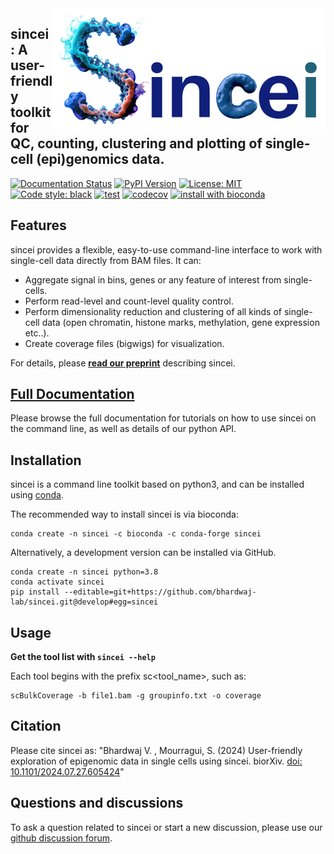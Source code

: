 
<img align="right" src="./docs/content/images/sincei-logo.png">


## sincei: A user-friendly toolkit for QC, counting, clustering and plotting of single-cell (epi)genomics data.

 [![Documentation Status](https://readthedocs.org/projects/sincei/badge/?version=latest)](https://sincei.readthedocs.io/en/latest/?badge=latest) [![PyPI Version](https://img.shields.io/pypi/v/sincei.svg?style=plastic)](https://pypi.org/project/sincei/) [![License: MIT](https://img.shields.io/badge/License-MIT-yellow.svg)](https://opensource.org/licenses/MIT) [![Code style: black](https://img.shields.io/badge/code%20style-black-000000.svg)](https://github.com/psf/black) [![test](https://github.com/vivekbhr/sincei/actions/workflows/test.yml/badge.svg)](https://github.com/vivekbhr/sincei/actions/workflows/test.yml) [![codecov](https://codecov.io/gh/vivekbhr/sincei/graph/badge.svg?token=VRTMITHHBI)](https://codecov.io/gh/vivekbhr/sincei) [![install with bioconda](https://img.shields.io/badge/install%20with-bioconda-brightgreen.svg?style=flat)](http://bioconda.github.io/recipes/sincei/README.html)

## Features

sincei provides a flexible, easy-to-use command-line interface to work with single-cell data directly from BAM files. It can:

 - Aggregate signal in bins, genes or any feature of interest from single-cells.
 - Perform read-level and count-level quality control.
 - Perform dimensionality reduction and clustering of all kinds of single-cell data (open chromatin, histone marks, methylation, gene expression etc..).
 - Create coverage files (bigwigs) for visualization.

For details, please [**read our preprint**](https://www.biorxiv.org/content/10.1101/2024.07.27.605424v1) describing sincei.

## [Full Documentation](http://sincei.rtfd.io/)

Please browse the full documentation for tutorials on how to use sincei on the command line, as well as details of our python API.

## Installation

sincei is a command line toolkit based on python3, and can be installed using [conda](https://conda.io/projects/conda/en/latest/user-guide/install/index.html).

The recommended way to install sincei is via bioconda:

```
conda create -n sincei -c bioconda -c conda-forge sincei
```

Alternatively, a development version can be installed via GitHub.

```
conda create -n sincei python=3.8
conda activate sincei
pip install --editable=git+https://github.com/bhardwaj-lab/sincei.git@develop#egg=sincei
```

## Usage

**Get the tool list with `sincei --help`**

Each tool begins with the prefix sc<tool_name>, such as:

```
scBulkCoverage -b file1.bam -g groupinfo.txt -o coverage
```

## Citation

Please cite sincei as: "Bhardwaj V. , Mourragui, S. (2024) User-friendly exploration of epigenomic data in single cells using sincei. biorXiv. [doi: 10.1101/2024.07.27.605424](https://www.biorxiv.org/content/10.1101/2024.07.27.605424v1.full)"

## Questions and discussions

To ask  a question related to sincei or start a new discussion, please use our [github discussion forum](https://github.com/vivekbhr/sincei/discussions).
